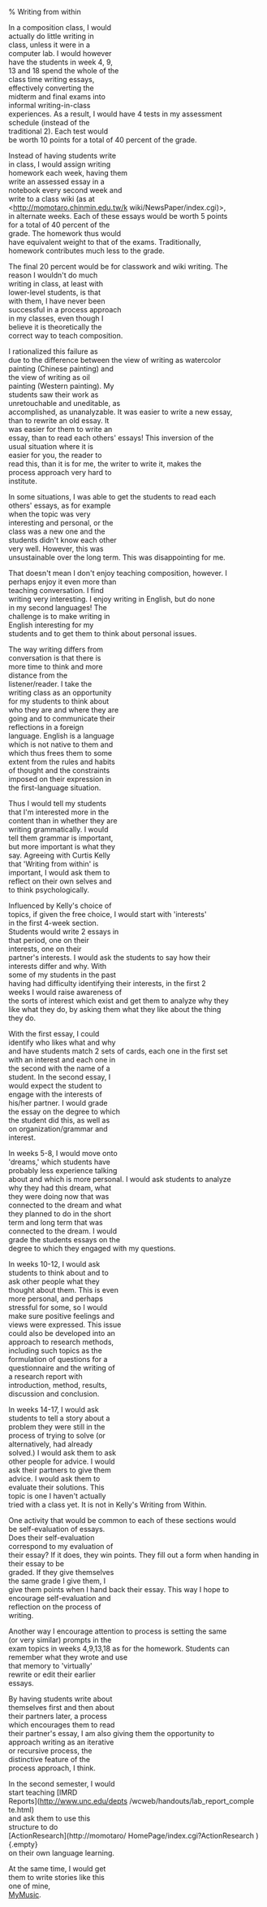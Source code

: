 % Writing from within

In a composition class, I would   
actually do little writing in     
class, unless it were in a        
computer lab. I would however     
have the students in week 4, 9,   
13 and 18 spend the whole of the  
class time writing essays,        
effectively converting the        
midterm and final exams into      
informal writing-in-class         
experiences. As a result, I would 
have 4 tests in my assessment     
schedule (instead of the          
traditional 2). Each test would   
be worth 10 points for a total of 
40 percent of the grade.          
                                  
Instead of having students write  
in class, I would assign writing  
homework each week, having them   
write an assessed essay in a      
notebook every second week and    
write to a class wiki (as at      
<http://momotaro.chinmin.edu.tw/k 
wiki/NewsPaper/index.cgi)>,       
in alternate weeks. Each of these 
essays would be worth 5 points    
for a total of 40 percent of the  
grade. The homework thus would    
have equivalent weight to that of 
the exams. Traditionally,         
homework contributes much less to 
the grade.                        
                                  
The final 20 percent would be for 
classwork and wiki writing. The   
reason I wouldn\'t do much        
writing in class, at least with   
lower-level students, is that     
with them, I have never been      
successful in a process approach  
in my classes, even though I      
believe it is theoretically the   
correct way to teach composition. 
                                  
I rationalized this failure as    
due to the difference between the 
view of writing as watercolor     
painting (Chinese painting) and   
the view of writing as oil        
painting (Western painting). My   
students saw their work as        
unretouchable and uneditable, as  
accomplished, as unanalyzable. It 
was easier to write a new essay,  
than to rewrite an old essay. It  
was easier for them to write an   
essay, than to read each others\' 
essays! This inversion of the     
usual situation where it is       
easier for you, the reader to     
read this, than it is for me, the 
writer to write it, makes the     
process approach very hard to     
institute.                        
                                  
In some situations, I was able to 
get the students to read each     
others\' essays, as for example   
when the topic was very           
interesting and personal, or the  
class was a new one and the       
students didn\'t know each other  
very well. However, this was      
unsustainable over the long term. 
This was disappointing for me.    
                                  
That doesn\'t mean I don\'t enjoy 
teaching composition, however. I  
perhaps enjoy it even more than   
teaching conversation. I find     
writing very interesting. I enjoy 
writing in English, but do none   
in my second languages! The       
challenge is to make writing in   
English interesting for my        
students and to get them to think 
about personal issues.            
                                  
The way writing differs from      
conversation is that there is     
more time to think and more       
distance from the                 
listener/reader. I take the       
writing class as an opportunity   
for my students to think about    
who they are and where they are   
going and to communicate their    
reflections in a foreign          
language. English is a language   
which is not native to them and   
which thus frees them to some     
extent from the rules and habits  
of thought and the constraints    
imposed on their expression in    
the first-language situation.     
                                  
Thus I would tell my students     
that I\'m interested more in the  
content than in whether they are  
writing grammatically. I would    
tell them grammar is important,   
but more important is what they   
say. Agreeing with Curtis Kelly   
that \'Writing from within\' is   
important, I would ask them to    
reflect on their own selves and   
to think psychologically.         
                                  
Influenced by Kelly\'s choice of  
topics, if given the free choice, 
I would start with \'interests\'  
in the first 4-week section.      
Students would write 2 essays in  
that period, one on their         
interests, one on their           
partner\'s interests. I would ask 
the students to say how their     
interests differ and why. With    
some of my students in the past   
having had difficulty identifying 
their interests, in the first 2   
weeks I would raise awareness of  
the sorts of interest which exist 
and get them to analyze why they  
like what they do, by asking them 
what they like about the thing    
they do.                          
                                  
With the first essay, I could     
identify who likes what and why   
and have students match 2 sets of 
cards, each one in the first set  
with an interest and each one in  
the second with the name of a     
student. In the second essay, I   
would expect the student to       
engage with the interests of      
his/her partner. I would grade    
the essay on the degree to which  
the student did this, as well as  
on organization/grammar and       
interest.                         
                                  
In weeks 5-8, I would move onto   
\'dreams,\' which students have   
probably less experience talking  
about and which is more personal. 
I would ask students to analyze   
why they had this dream, what     
they were doing now that was      
connected to the dream and what   
they planned to do in the short   
term and long term that was       
connected to the dream. I would   
grade the students essays on the  
degree to which they engaged with 
my questions.                     
                                  
In weeks 10-12, I would ask       
students to think about and to    
ask other people what they        
thought about them. This is even  
more personal, and perhaps        
stressful for some, so I would    
make sure positive feelings and   
views were expressed. This issue  
could also be developed into an   
approach to research methods,     
including such topics as the      
formulation of questions for a    
questionnaire and the writing of  
a research report with            
introduction, method, results,    
discussion and conclusion.        
                                  
In weeks 14-17, I would ask       
students to tell a story about a  
problem they were still in the    
process of trying to solve (or    
alternatively, had already        
solved.) I would ask them to ask  
other people for advice. I would  
ask their partners to give them   
advice. I would ask them to       
evaluate their solutions. This    
topic is one I haven\'t actually  
tried with a class yet. It is not 
in Kelly\'s Writing from Within.  
                                  
One activity that would be common 
to each of these sections would   
be self-evaluation of essays.     
Does their self-evaluation        
correspond to my evaluation of    
their essay? If it does, they win 
points. They fill out a form when 
handing in their essay to be      
graded. If they give themselves   
the same grade I give them, I     
give them points when I hand back 
their essay. This way I hope to   
encourage self-evaluation and     
reflection on the process of      
writing.                          
                                  
Another way I encourage attention 
to process is setting the same    
(or very similar) prompts in the  
exam topics in weeks 4,9,13,18 as 
for the homework. Students can    
remember what they wrote and use  
that memory to \'virtually\'      
rewrite or edit their earlier     
essays.                           
                                  
By having students write about    
themselves first and then about   
their partners later, a process   
which encourages them to read     
their partner\'s essay, I am also 
giving them the opportunity to    
approach writing as an iterative  
or recursive process, the         
distinctive feature of the        
process approach, I think.        
                                  
In the second semester, I would   
start teaching [IMRD              
Reports](http://www.unc.edu/depts 
/wcweb/handouts/lab_report_comple 
te.html)                          
and ask them to use this          
structure to do                   
[ActionResearch](http://momotaro/ 
HomePage/index.cgi?ActionResearch 
){.empty}                         
on their own language learning.   
                                  
At the same time, I would get     
them to write stories like this   
one of mine,                      
[MyMusic](MyMusic.html).          
